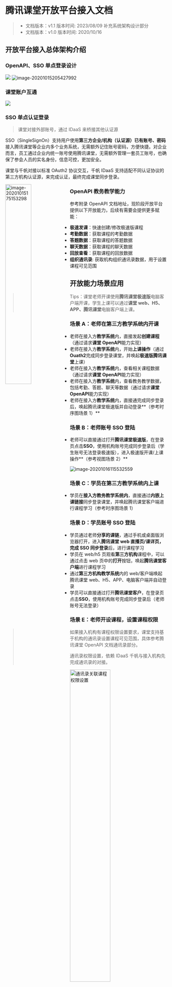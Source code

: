 # 腾讯课堂开放平台接入文档

> - 文档版本：v1.1 版本时间: 2023/08/09 补充系统架构设计部分
> - 文档版本：v1.0 版本时间: 2020/10/16

## 开放平台接入总体架构介绍

### OpenAPI、SSO 单点登录设计

<img src="asset/open_platform_doc/开放平台整体架构.jpg"/>

<img src="asset/open_platform_doc/ketang_open_arch.jpg" alt="image-20201015205427992" />

### 课堂账户互通

<img src="asset/open_platform_doc/课堂账户互通.jpg"/>

### SSO 单点认证登录

> 课堂对接外部账号，通过 IDaaS 来桥接其他认证源

SSO（SingleSignOn）支持用户使用**第三方企业/机构（认证源）已有账号、密码**接入腾讯课堂等企业内多个业务系统，无需额外记住账号密码，方便快捷。对企业而言，员工通过企业内统一账号使用腾讯课堂，无需额外管理一套员工账号，也确保了参会人员的实名身份，信息可控，更加安全。

课堂与千帆对接以标准 OAuth2 协议交互，千帆 IDaaS 支持适配不同认证协议的第三方机构认证源，来完成认证，最终完成课堂同步登录。

<img src="asset/open_platform_doc/ketang_open_idaas.jpg" alt="image-20201015175153298" style="width:40%;float:left" />

### OpenAPI 教务教学能力

参考附录 OpenAPI 文档地址，现阶段开放平台提供以下开放能力，后续有需要会提供更多赋能：

- **极速发课**：快速创建/修改极速版课程
- **考勤数据**：获取课程的考勤数据
- **答题数据**：获取课程的答题数据
- **聊天数据**：获取课程的聊天数据
- **回放查看**：获取课程的回放数据
- **组织通讯录**: 获取机构组织通讯录数据，用于设置课程可见范围

## 开放能力场景应用

> Tips：课堂老师开课使用**腾讯课堂极速版**电脑客户端开课，学生上课可以通过**课堂 web、H5、APP、腾讯课堂**电脑客户端上课。

### 场景 A：老师在第三方教学系统内开课

- 老师在接入方**教学系统**内，直接发起**创建课程**（通过请求**课堂 OpenAPI**能力实现）
- 老师在接入方**教学系统**内，开始**上课操作**（通过**Ouath2**完成同步登录课堂，并唤起**极速版腾讯课堂**上课）
- 老师在接入方**教学系统**内，查看相关课程数据（通过请求**课堂 OpenAPI**能力实现）
- 老师在接入方**教学系统**内，查看教务教学数据，包括考勤、答题、聊天等数据（通过请求**课堂 OpenAPI**能力实现）
- 老师在接入方**教学系统**内，直接通完成同步登录后，唤起腾讯课堂极速版并自动登录**（参考时序图场景 1）**

### 场景 B：老师账号 SSO 登陆

- 老师可以直接通过打开**腾讯课堂极速版**，在登录页点击**SSO**，使用机构账号完成同步登录后（学生账号无法登录极速版），进入极速版开课/上课操作**（参考视图场景 2）**

<img src="asset/open_platform_doc/image-20201016115532559.png" alt="image-20201016115532559" />

### 场景 C：学员在第三方教学系统内上课

- 学员在**接入方教务教学系统内**，直接通过**内嵌上课链接**同步登录课堂，并唤起腾讯课堂客户端进行课程学习（参考时序图场景 1）

### 场景 D：学员账号 SSO 登陆

- 学员通过老师**分享的课链**，通过手机或桌面版浏览器打开，进入**腾讯课堂 web 直播页/课详页，完成 SSO 同步登录**后，进行课程学习
- 学员在 web/h5 页观看**第三方机构**课程中，可以通过点击 web 页中的**打开**按钮，唤起**腾讯课堂客户端**进行课程学习
- 通过**第三方机构教学系统**内的 web/客户端唤起腾讯课堂 web、H5、APP、电脑客户端并自动登录
- 学员可以直接通过打开**腾讯课堂客户**，在登录页点击**SSO**，使用机构账号完成同步登录后（老师账号无法登录）

### 场景 E：老师开设课程，设置课程权限

> 如果接入机构有课程权限设置要求，课堂支持基于机构的通讯录设置课程可见范围，具体参考腾讯课堂 OpenAPI 文档通讯录部分。
>
> 通讯录权限设置，依赖 IDaaS 千帆与接入机构先完成通讯录的对接。

<img src="asset/open_platform_doc/20201019_145647.jpg" alt="通讯录关联课程权限设置" style="width: 50%" />

## 时序图参考

### 场景 1：老师从第三方机构(以开大为例)教务系统登陆到课堂

<img src="asset/open_platform_doc/image-20201016132937622.png" alt="image-20201016132937622"  />

> 开大 IDP 可以理解为一个第三方机构的账号 ID 平台，支持第三方账密校验、用户信息查询（**参考接入流程环节，千帆与机构对接部分**）
>
> sso-auth 同步登录课堂接口地址为：
>
> https://ke.qq.com/cgi-proxy/sso/auth?app_domain=APP_DOMAIN&action=js，
>
> 其中
>
> action 参数用于完成课堂同步登录后，引导浏览器唤起不同终端操作：
>
>     js: 唤起腾讯课堂极速版（老师开课）
>
>     app: 唤起腾讯课堂APP手机应用(学生在手机上课)
>
>     pc: 唤起腾讯课堂PC桌面应用(学生在PC上课)
>
>     web/h5: 适配redirect_url，完成302重定向到最终落地页
>
> app_domain 参数，传递课堂约定的域名(参见**开放平台物料接入清单 - 机构与课堂对接表**)

### 场景 2：老师从课堂 SSO 登陆第三方机构账号

<img src="asset/open_platform_doc/image-20201015220238944.png" alt="image-20201015220238944" />

## 第三方机构接入流程

<img src="asset/open_platform_doc/image-20201016021912233.png" alt="image-20201016021912233" />

1. **合同确认**：腾讯课堂商务、业务、产品、技术做风险评估，上报相关负责人，确认合同签订计划，以便研发工作投入
2. **确认计划**：课堂侧牵头拉通第三方机构、千帆、课堂，三方确认接入排期计划，提供课堂开放平台接入相关文档资料
3. **物料准备**：
   1. **千帆与机构对接**：千帆基于第三方机构认证源特征，与第三方机构产品、研发确认对接计划
   2. **千帆与课堂对接**：千帆提供必要的 SSO 认证信息、通讯录账密信息(若有需要)
4. **课堂调试**：在物料清单准备完毕后，课堂开始进行 SSO、OpenAPI 调试，完成调试后，交付第三方机构
5. **机构开发**：调用 OpenAPI 实现业务功能，遇到服务侧问题，课堂同学给予支持
6. **项目发布**：通常开放平台接入应该是 0 开发工作量，仅需要课堂侧做资源申请评估
7. **项目结项**：商务后续事宜跟进
8. **项目维护**：在合同期内，课堂侧负责开放平台服务能力的安全、稳定运行

> **项目进度跟进**：课堂侧定期收集对接问题，通过微信群进行整体项目进度同步跟进。

## 开放平台接入物料清单

### 1. 千帆与第三方机构对接，完成认证源接入

因为第三方机构账号通过 IDaaS 来桥接到课堂，所以机构需要提前与 IDaaS 适配好，千帆相关产品与研发同学会提供协助。

主要对接内容有两大部分：

- 认证接入
- 通讯录同步

具体接入方式，参考千帆玉符合作应用接入文档：https://docs.qq.com/doc/DSENHR29pQm1EZkt3

### 2. 千帆与课堂对接，千帆提供 SSO 认证信息

| **参数**               | **说明**                                                                               |
| ---------------------- | -------------------------------------------------------------------------------------- |
| authorization_endpoint | 千帆 IDaaS 提供的认证地址，认证成功后会携带 code 回调课堂                              |
| client_id              | 千帆给接入方分配的租户 client-id，在调用下方`authorization_endpoint`接口时需要用到     |
| client_secret          | 千帆给接入方分配的租户 client-secret，在调用下方`authorization_endpoint`接口时需要用到 |
| token_endpoint         | step1. 使用 code 获取千帆 IDaaS access_token 的接口地址                                |
| userinfo_endpoint      | step2. 使用 access_token 获取 IDaaS 用户信息的接口地址                                 |
| tenant_id              | 千帆给接入方分配的租户 ID                                                              |

以上配置用于课堂使用 SSO 登录时与千帆 IDaaS 账户互通使用。

| **参数**       | **说明**                    |
| -------------- | --------------------------- |
| tenant_id      | 千帆给接入方分配的租户 ID   |
| udept_endpoint | 通讯录 REST HTTP 请求入口点 |
| username       | 通讯录管理员用户名          |
| password       | 通讯录管理员用密码          |

以上配置用于课堂请求千帆通讯录接口鉴权使用

### 3. 机构与课堂对接，课堂提供 OpenAPI 认证信息

| 参数       | 说明                                   |
| ---------- | -------------------------------------- |
| app_id     | 课堂分配给平台接入方的应用 ID          |
| app_secret | 课堂分配给平台接入方的应用秘钥         |
| app_domain | SSO 登录的企业域名，用于与 app_id 关联 |
| app_mail   | SSO 登录的企业邮箱，用于与 app_id 关联 |

以上配置，课堂需要提供给到平台接入方，用于后续 OpenAPI 接口的调用。

## 附录参考

- 千帆玉符合作方应用接入文档：https://docs.qq.com/doc/DSENHR29pQm1EZkt3
- OpenAPI 接入文档：[课堂开放平台开发指南](openapi/课堂开放平台开发指南.md)

